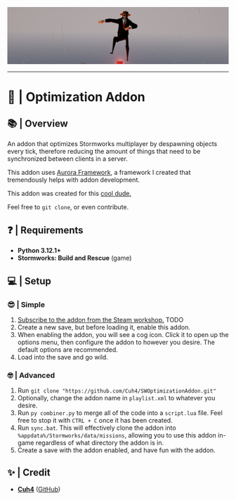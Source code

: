 ![Game Screenshot](imgs/1.png)

---

# 🌠 | Optimization Addon

## 📚 | Overview
An addon that optimizes Stormworks multiplayer by despawning objects every tick, therefore reducing the amount of things that need to be synchronized between clients in a server.

This addon uses [Aurora Framework](https://github.com/Cuh4/AuroraFramework), a framework I created that tremendously helps with addon development.

This addon was created for this [cool dude.](https://steamcommunity.com/profiles/76561199259162532)

Feel free to `git clone`, or even contribute.

## ❓ | Requirements
- **Python 3.12.1+**
- **Stormworks: Build and Rescue** (game)

## 💻 | Setup
### 😎 | Simple
1) [Subscribe to the addon from the Steam workshop.](TODO) TODO
2) Create a new save, but before loading it, enable this addon.
3) When enabling the addon, you will see a cog icon. Click it to open up the options menu, then configure the addon to however you desire. The default options are recommended.
4) Load into the save and go wild.

### 🤓 | Advanced
1) Run `git clone "https://github.com/Cuh4/SWOptimizationAddon.git"`
2) Optionally, change the addon name in `playlist.xml` to whatever you desire.
3) Run `py combiner.py` to merge all of the code into a `script.lua` file. Feel free to stop it with `CTRL + C` once it has been created.
4) Run `sync.bat`. This will effectively clone the addon into `%appdata%/Stormworks/data/missions`, allowing you to use this addon in-game regardless of what directory the addon is in.
5) Create a save with the addon enabled, and have fun with the addon.

## ✨ | Credit
- [**Cuh4**](https://discord.com/users/1141077132915777616) ([GitHub](https://github.com/Cuh4)) 